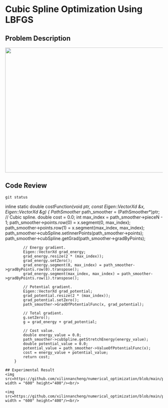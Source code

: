 # Cubic Spline Optimization Using LBFGS
## Problem Description
<img src=https://github.com/xilinnancheng/numerical_optimization/blob/main/project_2/problem_description.png width = "600" height="400"/><br/>

## Code Review
```
git status
```
inline static double costFunction(void *ptr, const Eigen::VectorXd &x, Eigen::VectorXd &g)
        {
            PathSmoother* path_smoother = (PathSmoother*)ptr;
            // Cubic spline.
            double cost = 0.0;
            int max_index = path_smoother->pieceN - 1;
            path_smoother->points.row(0) = x.segment(0, max_index);
            path_smoother->points.row(1) = x.segment(max_index, max_index);
            path_smoother->cubSpline.setInnerPoints(path_smoother->points);
            path_smoother->cubSpline.getGrad(path_smoother->gradByPoints);

            // Energy gradient.
            Eigen::VectorXd grad_energy;
            grad_energy.resize(2 * (max_index));
            grad_energy.setZero();
            grad_energy.segment(0, max_index) = path_smoother->gradByPoints.row(0).transpose();
            grad_energy.segment(max_index, max_index) = path_smoother->gradByPoints.row(1).transpose();

            // Potential gradient.
            Eigen::VectorXd grad_potential;
            grad_potential.resize(2 * (max_index));
            grad_potential.setZero();
            path_smoother->GradOfPotentialFunc(x, grad_potential);

            // Total gradient.
            g.setZero();
            g = grad_energy + grad_potential;

            // Cost value.
            double energy_value = 0.0;
            path_smoother->cubSpline.getStretchEnergy(energy_value);
            double potential_value = 0.0;
            potential_value = path_smoother->ValueOfPotentialFunc(x);
            cost = energy_value + potential_value;
            return cost;
        }
```
## Experimental Result
<img src=https://github.com/xilinnancheng/numerical_optimization/blob/main/project_2/lbfgs_1.png width = "600" height="400"/><br/>

<img src=https://github.com/xilinnancheng/numerical_optimization/blob/main/project_2/lbfgs_2.png width = "600" height="400"/><br/>
